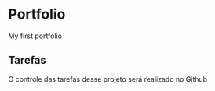 # Portfolio
My first portfolio

## Tarefas
O controle das tarefas desse projeto será realizado no Github
